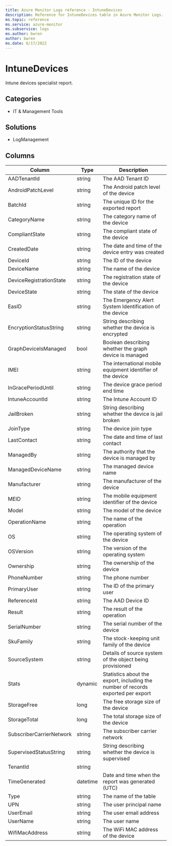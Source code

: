 ```yaml
---
title: Azure Monitor Logs reference - IntuneDevices
description: Reference for IntuneDevices table in Azure Monitor Logs.
ms.topic: reference
ms.service: azure-monitor
ms.subservice: logs
ms.author: bwren
author: bwren
ms.date: 6/17/2022
---
```


# IntuneDevices

 Intune devices specialist report.

## Categories

- IT & Management Tools
## Solutions

- LogManagement




## Columns

| Column | Type | Description |
| --- | --- | --- |
| AADTenantId | string | The AAD Tenant ID |
| AndroidPatchLevel | string | The Android patch level of the device |
| BatchId | string | The unique ID for the exported report |
| CategoryName | string | The category name of the device |
| CompliantState | string | The compliant state of the device |
| CreatedDate | string | The date and time of the device entry was created |
| DeviceId | string | The ID of the device |
| DeviceName | string | The name of the device |
| DeviceRegistrationState | string | The registration state of the device |
| DeviceState | string | The state of the device |
| EasID | string | The Emergency Alert System Identification of the device |
| EncryptionStatusString | string | String describing whether the device is encrypted |
| GraphDeviceIsManaged | bool | Boolean describing whether the graph device is managed |
| IMEI | string | The international mobile equipment identifier of the device |
| InGracePeriodUntil | string | The device grace period end time |
| IntuneAccountId | string | The Intune Account ID |
| JailBroken | string | String describing whether the device is jail broken |
| JoinType | string | The device join type |
| LastContact | string | The date and time of last contact |
| ManagedBy | string | The authority that the device is managed by |
| ManagedDeviceName | string | The managed device name |
| Manufacturer | string | The manufacturer of the device |
| MEID | string | The mobile equipment identifier of the device |
| Model | string | The model of the device |
| OperationName | string | The name of the operation |
| OS | string | The operating system of the device |
| OSVersion | string | The version of the operating system |
| Ownership | string | The ownership of the device |
| PhoneNumber | string | The phone number |
| PrimaryUser | string | The ID of the primary user |
| ReferenceId | string | The AAD Device ID |
| Result | string | The result of the operation |
| SerialNumber | string | The serial number of the device |
| SkuFamily | string | The stock-keeping unit family of the device |
| SourceSystem | string | Details of source system of the object being provisioned |
| Stats | dynamic | Statistics about the export, including the number of records exported per export |
| StorageFree | long | The free storage size of the device |
| StorageTotal | long | The total storage size of the device |
| SubscriberCarrierNetwork | string | The subscriber carrier network |
| SupervisedStatusString | string | String describing whether the device is supervised |
| TenantId | string |  |
| TimeGenerated | datetime | Date and time when the report was generated (UTC) |
| Type | string | The name of the table |
| UPN | string | The user principal name |
| UserEmail | string | The user email address |
| UserName | string | The user name |
| WifiMacAddress | string | The WiFi MAC address of the device |
